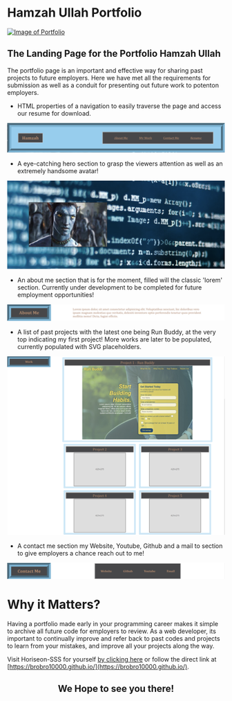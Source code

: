 # Hamzah Ullah Portfolio

[![Image of Portfolio
](assets/images/PortfolioSS.PNG
"Portfolio Home Page")
](https://brobro10000.github.io)

## **The Landing Page for the Portfolio Hamzah Ullah**
The portfolio page is an important and effective way for sharing past projects to future employers. Here we have met all the requirements for submission as well as a conduit for presenting out future work to potenton employers.


- HTML properties of a navigation to easily traverse the page and access our resume for download. 

![PortfolioNavigation](assets/images/navSS.PNG)


- A eye-catching hero section to grasp the viewers attention as well as an extremely handsome avatar!

![PortfolioHero](assets/images/heroSS.PNG)


- An about me section that is for the moment, filled will the classic 'lorem' section. Currently under development to be completed for future employment opportunities!

![PortfolioAboutMe](assets/images/aboutSS.PNG)


- A list of past projects with the latest one being Run Buddy, at the very top indicating my first project! More works are later to be populated, currently populated with SVG placeholders.

![PortfolioWork](assets/images/workSS.PNG)


- A contact me section my Website, Youtube, Github and a mail to section to give employers a chance reach out to me!

![PortfolioContact](assets/images/contactSS.PNG)

# Why it Matters?
Having a portfolio made early in your programming career makes it simple to archive all future code for employers to review. As a web developer, its important to continually improve and refer back to past codes and projects to learn from your mistakes, and improve all your projects along the way. 

Visit Horiseon-SSS for yourself [by clicking here](https://brobro10000.github.io) or follow the direct link at [https://brobro10000.github.io/](https://brobro10000.github.io/). 

## <center>We Hope to see you there!</center> ##